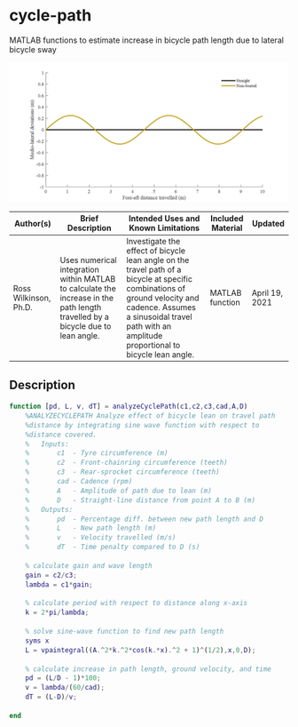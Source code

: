 # cycle-path

MATLAB functions to estimate increase in bicycle path length due to lateral bicycle sway

![MATLAB figure of travel path](./matlab_snapshot_travelPath.png)

| Author(s) | Brief Description | Intended Uses and Known Limitations | Included Material | Updated |
|-|-|-|-|-|
| Ross Wilkinson, Ph.D. | Uses numerical integration within MATLAB to calculate the increase in the path length travelled by a bicycle due to lean angle. | Investigate the effect of bicycle lean angle on the travel path of a bicycle at specific combinations of ground velocity and cadence. Assumes a sinusoidal travel path with an amplitude proportional to bicycle lean angle. |  MATLAB function | April 19, 2021 |

## Description

```matlab
function [pd, L, v, dT] = analyzeCyclePath(c1,c2,c3,cad,A,D)
    %ANALYZECYCLEPATH Analyze effect of bicycle lean on travel path
    %distance by integrating sine wave function with respect to 
    %distance covered.
    %   Inputs:
    %       c1  - Tyre circumference (m)
    %       c2  - Front-chainring circumference (teeth)
    %       c3  - Rear-sprocket circumference (teeth)
    %       cad - Cadence (rpm)
    %       A   - Amplitude of path due to lean (m)
    %       D   - Straight-line distance from point A to B (m)
    %   Outputs:
    %       pd  - Percentage diff. between new path length and D
    %       L   - New path length (m)
    %       v   - Velocity travelled (m/s)
    %       dT  - Time penalty compared to D (s)
    
    % calculate gain and wave length
    gain = c2/c3;
    lambda = c1*gain;
    
    % calculate period with respect to distance along x-axis
    k = 2*pi/lambda;
    
    % solve sine-wave function to find new path length
    syms x
    L = vpaintegral((A.^2*k.^2*cos(k.*x).^2 + 1)^(1/2),x,0,D);
    
    % calculate increase in path length, ground velocity, and time
    pd = (L/D - 1)*100;    
    v = lambda/(60/cad);
    dT = (L-D)/v;
    
end
```
